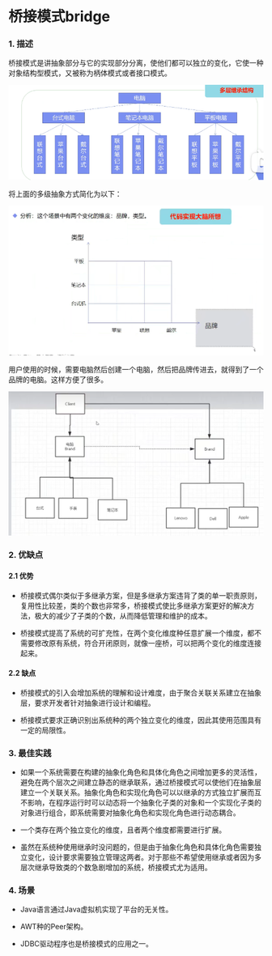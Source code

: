 # 桥接模式bridge

### 1. 描述

桥接模式是讲抽象部分与它的实现部分分离，使他们都可以独立的变化，它使一种对象结构型模式，又被称为柄体模式或者接口模式。

![](assets/2022-07-04-20-19-01-image.png)

将上面的多级抽象方式简化为以下：

![](assets/2022-07-04-20-25-49-image.png)

用户使用的时候，需要电脑然后创建一个电脑，然后把品牌传进去，就得到了一个品牌的电脑。这样方便了很多。

![](assets/2022-07-05-10-51-18-image.png)

### 2. 优缺点

#### 2.1 优势

- 桥接模式偶尔类似于多继承方案，但是多继承方案违背了类的单一职责原则，复用性比较差，类的个数也非常多，桥接模式使比多继承方案更好的解决方法，极大的减少了子类的个数，从而降低管理和维护的成本。

- 桥接模式提高了系统的可扩充性，在两个变化维度种任意扩展一个维度，都不需要修改原有系统，符合开闭原则，就像一座桥，可以把两个变化的维度连接起来。

#### 2.2 缺点

- 桥接模式的引入会增加系统的理解和设计难度，由于聚合关联关系建立在抽象层，要求开发者针对抽象进行设计和编程。

- 桥接模式要求正确识别出系统种的两个独立变化的维度，因此其使用范围具有一定的局限性。

### 3. 最佳实践

- 如果一个系统需要在构建的抽象化角色和具体化角色之间增加更多的灵活性，避免在两个层次之间建立静态的继承联系，通过桥接模式可以使他们在抽象层建立一个关联关系。抽象化角色和实现化角色可以以继承的方式独立扩展而互不影响，在程序运行时可以动态将一个抽象化子类的对象和一个实现化子类的对象进行组合，即系统需要对抽象化角色和实现化角色进行动态耦合。

- 一个类存在两个独立变化的维度，且者两个维度都需要进行扩展。

- 虽然在系统种使用继承时没问题的，但是由于抽象化角色和具体化角色需要独立变化，设计要求需要独立管理这两者。对于那些不希望使用继承或者因为多层次继承导致类的个数急剧增加的系统，桥接模式尤为适用。

### 4. 场景

- Java语言通过Java虚拟机实现了平台的无关性。

- AWT种的Peer架构。

- JDBC驱动程序也是桥接模式的应用之一。
